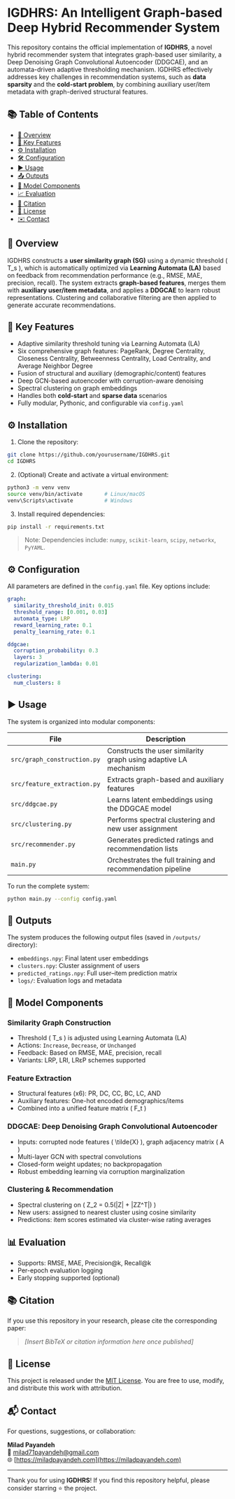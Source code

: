 # IGDHRS: An Intelligent Graph-based Deep Hybrid Recommender System

This repository contains the official implementation of **IGDHRS**, a novel hybrid recommender system that integrates graph-based user similarity, a Deep Denoising Graph Convolutional Autoencoder (DDGCAE), and an automata-driven adaptive thresholding mechanism. IGDHRS effectively addresses key challenges in recommendation systems, such as **data sparsity** and the **cold-start problem**, by combining auxiliary user/item metadata with graph-derived structural features.

## 📚 Table of Contents

- [📌 Overview](#📌-overview)
- [🚀 Key Features](#🚀-key-features)
- [⚙️ Installation](#⚙️-installation)
- [🛠️ Configuration](#🛠️-configuration)
- [▶️ Usage](#▶️-usage)
- [📤 Outputs](#📤-outputs)
- [🧠 Model Components](#🧠-model-components)
- [📈 Evaluation](#📈-evaluation)
- [📝 Citation](#📝-citation)
- [📄 License](#📄-license)
- [✉️ Contact](#✉️-contact)


## 📖 Overview

IGDHRS constructs a **user similarity graph (SG)** using a dynamic threshold \( T_s \), which is automatically optimized via **Learning Automata (LA)** based on feedback from recommendation performance (e.g., RMSE, MAE, precision, recall). The system extracts **graph-based features**, merges them with **auxiliary user/item metadata**, and applies a **DDGCAE** to learn robust representations. Clustering and collaborative filtering are then applied to generate accurate recommendations.

## 🚀 Key Features

- Adaptive similarity threshold tuning via Learning Automata (LA)
- Six comprehensive graph features: PageRank, Degree Centrality, Closeness Centrality, Betweenness Centrality, Load Centrality, and Average Neighbor Degree
- Fusion of structural and auxiliary (demographic/content) features
- Deep GCN-based autoencoder with corruption-aware denoising
- Spectral clustering on graph embeddings
- Handles both **cold-start** and **sparse data** scenarios
- Fully modular, Pythonic, and configurable via `config.yaml`

## ⚙️ Installation

1. Clone the repository:

```bash
git clone https://github.com/yourusername/IGDHRS.git
cd IGDHRS
```

2. (Optional) Create and activate a virtual environment:

```bash
python3 -m venv venv
source venv/bin/activate       # Linux/macOS
venv\Scripts\activate          # Windows
```

3. Install required dependencies:

```bash
pip install -r requirements.txt
```

> Note: Dependencies include: `numpy`, `scikit-learn`, `scipy`, `networkx`, `PyYAML`.

## ⚙️ Configuration

All parameters are defined in the `config.yaml` file. Key options include:

```yaml
graph:
  similarity_threshold_init: 0.015
  threshold_range: [0.001, 0.03]
  automata_type: LRP
  reward_learning_rate: 0.1
  penalty_learning_rate: 0.1

ddgcae:
  corruption_probability: 0.3
  layers: 3
  regularization_lambda: 0.01

clustering:
  num_clusters: 8
```

## ▶️ Usage

The system is organized into modular components:

| File | Description |
|------|-------------|
| `src/graph_construction.py` | Constructs the user similarity graph using adaptive LA mechanism |
| `src/feature_extraction.py` | Extracts graph-based and auxiliary features |
| `src/ddgcae.py` | Learns latent embeddings using the DDGCAE model |
| `src/clustering.py` | Performs spectral clustering and new user assignment |
| `src/recommender.py` | Generates predicted ratings and recommendation lists |
| `main.py` | Orchestrates the full training and recommendation pipeline |

To run the complete system:

```bash
python main.py --config config.yaml
```

## 📂 Outputs

The system produces the following output files (saved in `/outputs/` directory):

- `embeddings.npy`: Final latent user embeddings
- `clusters.npy`: Cluster assignment of users
- `predicted_ratings.npy`: Full user–item prediction matrix
- `logs/`: Evaluation logs and metadata

## 🧠 Model Components

### Similarity Graph Construction

- Threshold \( T_s \) is adjusted using Learning Automata (LA)
- Actions: `Increase`, `Decrease`, or `Unchanged`
- Feedback: Based on RMSE, MAE, precision, recall
- Variants: LRP, LRI, LRεP schemes supported

### Feature Extraction

- Structural features (x6): PR, DC, CC, BC, LC, AND
- Auxiliary features: One-hot encoded demographics/items
- Combined into a unified feature matrix \( F_t \)

### DDGCAE: Deep Denoising Graph Convolutional Autoencoder

- Inputs: corrupted node features \( \tilde{X} \), graph adjacency matrix \( A \)
- Multi-layer GCN with spectral convolutions
- Closed-form weight updates; no backpropagation
- Robust embedding learning via corruption marginalization

### Clustering & Recommendation

- Spectral clustering on \( Z_2 = 0.5(|Z| + |ZZ^T|) \)
- New users: assigned to nearest cluster using cosine similarity
- Predictions: item scores estimated via cluster-wise rating averages

## 📊 Evaluation

- Supports: RMSE, MAE, Precision@k, Recall@k
- Per-epoch evaluation logging
- Early stopping supported (optional)

## 📚 Citation

If you use this repository in your research, please cite the corresponding paper:

> _[Insert BibTeX or citation information here once published]_

## 🪪 License

This project is released under the [MIT License](LICENSE). You are free to use, modify, and distribute this work with attribution.

## 📬 Contact

For questions, suggestions, or collaboration:

**Milad Payandeh**  
📧 [milad71payandeh@gmail.com](mailto:milad71payandeh@gmail.com)  
🌐 [https://miladpayandeh.com](https://miladpayandeh.com)

---

Thank you for using **IGDHRS**! If you find this repository helpful, please consider starring ⭐ the project.
